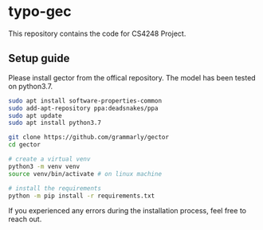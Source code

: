# typo-gec

This repository contains the code for CS4248 Project.

## Setup guide

Please install gector from the offical repository. The model has been tested on python3.7.

```bash
sudo apt install software-properties-common
sudo add-apt-repository ppa:deadsnakes/ppa
sudo apt update
sudo apt install python3.7

git clone https://github.com/grammarly/gector
cd gector

# create a virtual venv
python3 -m venv venv
source venv/bin/activate # on linux machine

# install the requirements
python -m pip install -r requirements.txt
```

If you experienced any errors during the installation process, feel free to reach out.
